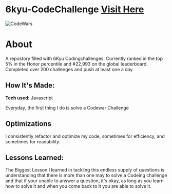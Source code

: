# 6kyu-CodeChallenge <a href="https://www.codewars.com/users/Kaleen" target="_blank">Visit Here</a> 


![CodeWars](https://user-images.githubusercontent.com/101673372/179428900-12ac6519-fc24-41b6-b413-2b18c4df66e4.png)


# About
A repostory filled with 6Kyu Codingchallenges. Currently ranked in the top 5% in the Honor percentile and #22,993 on the global leaderboard. Completed over 200 challenges and push at least one a day.
## How It's Made:

**Tech used:** Javascript

Everyday, the first thing I do is solve a Codewar Challenge 


## Optimizations

I consistently refactor and optimize my code, sometimes for efficiency, and sometimes for readability. 



## Lessons Learned:
The Biggest Lesson I learned in tackling this endless supply of questions is understanding that there is more than one may to solve a Codeing challenge and that if your unable to answer a question, it's okay, as long as you learn how to solve it and when you come back to it you are able to solve it.

